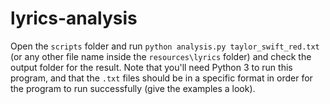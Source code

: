 # lyrics-analysis

Open the `scripts` folder and run `python analysis.py taylor_swift_red.txt` (or any other file name inside the `resources\lyrics` folder) and check the output folder for the result. Note that you'll need Python 3 to run this program, and that the `.txt` files should be in a specific format in order for the program to run successfully (give the examples a look).
